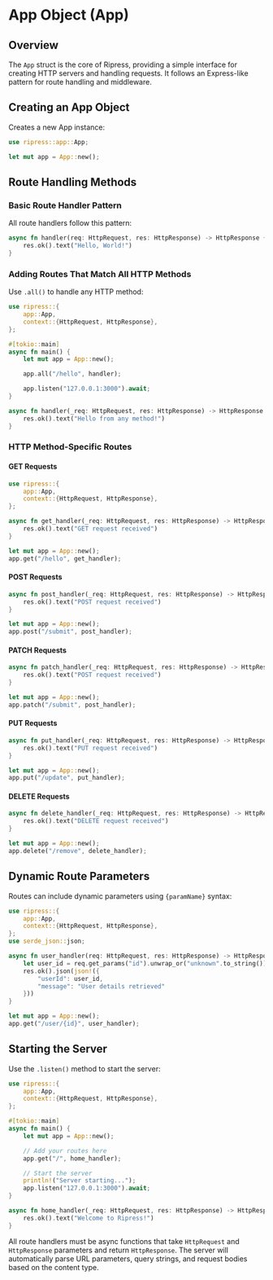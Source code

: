 # App Object (App)

## Overview

The `App` struct is the core of Ripress, providing a simple interface for creating HTTP servers and handling requests. It follows an Express-like pattern for route handling and middleware.

## Creating an App Object

Creates a new App instance:

```rust
use ripress::app::App;

let mut app = App::new();
```

## Route Handling Methods

### Basic Route Handler Pattern

All route handlers follow this pattern:

```rust
async fn handler(req: HttpRequest, res: HttpResponse) -> HttpResponse {
    res.ok().text("Hello, World!")
}
```

### Adding Routes That Match All HTTP Methods

Use `.all()` to handle any HTTP method:

```rust
use ripress::{
    app::App,
    context::{HttpRequest, HttpResponse},
};

#[tokio::main]
async fn main() {
    let mut app = App::new();

    app.all("/hello", handler);

    app.listen("127.0.0.1:3000").await;
}

async fn handler(_req: HttpRequest, res: HttpResponse) -> HttpResponse {
    res.ok().text("Hello from any method!")
}
```

### HTTP Method-Specific Routes

#### GET Requests

```rust
use ripress::{
    app::App,
    context::{HttpRequest, HttpResponse},
};

async fn get_handler(_req: HttpRequest, res: HttpResponse) -> HttpResponse {
    res.ok().text("GET request received")
}

let mut app = App::new();
app.get("/hello", get_handler);
```

#### POST Requests

```rust
async fn post_handler(_req: HttpRequest, res: HttpResponse) -> HttpResponse {
    res.ok().text("POST request received")
}

let mut app = App::new();
app.post("/submit", post_handler);
```

#### PATCH Requests

```rust
async fn patch_handler(_req: HttpRequest, res: HttpResponse) -> HttpResponse {
    res.ok().text("POST request received")
}

let mut app = App::new();
app.patch("/submit", post_handler);
```

#### PUT Requests

```rust
async fn put_handler(_req: HttpRequest, res: HttpResponse) -> HttpResponse {
    res.ok().text("PUT request received")
}

let mut app = App::new();
app.put("/update", put_handler);
```

#### DELETE Requests

```rust
async fn delete_handler(_req: HttpRequest, res: HttpResponse) -> HttpResponse {
    res.ok().text("DELETE request received")
}

let mut app = App::new();
app.delete("/remove", delete_handler);
```

## Dynamic Route Parameters

Routes can include dynamic parameters using `{paramName}` syntax:

```rust
use ripress::{
    app::App,
    context::{HttpRequest, HttpResponse},
};
use serde_json::json;

async fn user_handler(req: HttpRequest, res: HttpResponse) -> HttpResponse {
    let user_id = req.get_params("id").unwrap_or("unknown".to_string());
    res.ok().json(json!({
        "userId": user_id,
        "message": "User details retrieved"
    }))
}

let mut app = App::new();
app.get("/user/{id}", user_handler);
```

## Starting the Server

Use the `.listen()` method to start the server:

```rust
use ripress::{
    app::App,
    context::{HttpRequest, HttpResponse},
};

#[tokio::main]
async fn main() {
    let mut app = App::new();

    // Add your routes here
    app.get("/", home_handler);

    // Start the server
    println!("Server starting...");
    app.listen("127.0.0.1:3000").await;
}

async fn home_handler(_req: HttpRequest, res: HttpResponse) -> HttpResponse {
    res.ok().text("Welcome to Ripress!")
}
```

All route handlers must be async functions that take `HttpRequest` and `HttpResponse` parameters and return `HttpResponse`. The server will automatically parse URL parameters, query strings, and request bodies based on the content type.
